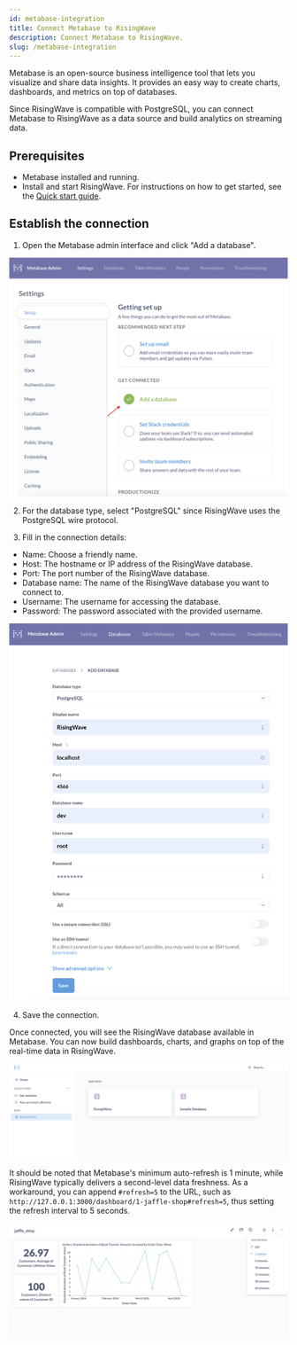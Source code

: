 ```yaml
---
id: metabase-integration
title: Connect Metabase to RisingWave
description: Connect Metabase to RisingWave.
slug: /metabase-integration
---
```

<head>
  <link rel="canonical" href="https://docs.risingwave.com/docs/current/metabase-integration/" />
</head>

Metabase is an open-source business intelligence tool that lets you visualize and share data insights. It provides an easy way to create charts, dashboards, and metrics on top of databases.

Since RisingWave is compatible with PostgreSQL, you can connect Metabase to RisingWave as a data source and build analytics on streaming data.

## Prerequisites

- Metabase installed and running.
- Install and start RisingWave. For instructions on how to get started, see the [Quick start guide](/get-started.md).

## Establish the connection

1. Open the Metabase admin interface and click "Add a database".

  ![Add a Database](../images/add-a-database.png)

2. For the database type, select "PostgreSQL" since RisingWave uses the PostgreSQL wire protocol.

3. Fill in the connection details:

  - Name: Choose a friendly name.
  - Host: The hostname or IP address of the RisingWave database.
  - Port: The port number of the RisingWave database.
  - Database name: The name of the RisingWave database you want to connect to.
  - Username: The username for accessing the database.
  - Password: The password associated with the provided username.

  ![Fill in the Connection Details](../images/connection-details.png)

4. Save the connection.

Once connected, you will see the RisingWave database available in Metabase. You can now build dashboards, charts, and graphs on top of the real-time data in RisingWave.

![Save the Connection](../images/save-the-connection.png)

It should be noted that Metabase's minimum auto-refresh is 1 minute, while RisingWave typically delivers a second-level data freshness. As a workaround, you can append `#refresh=5` to the URL, such as `http://127.0.0.1:3000/dashboard/1-jaffle-shop#refresh=5`, thus setting the refresh interval to 5 seconds.

![Auto Refresh](../images/auto-refresh.png)